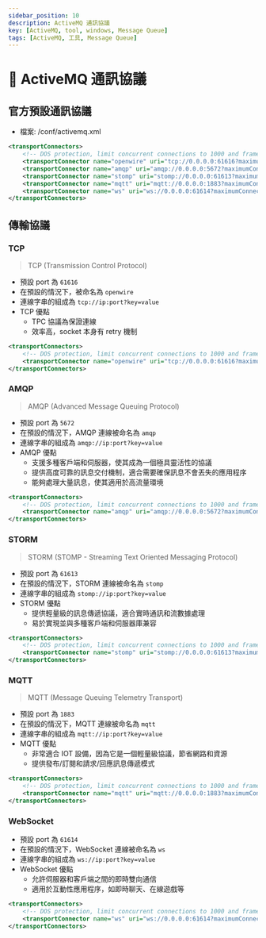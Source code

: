 ```yaml
---
sidebar_position: 10
description: ActiveMQ 通訊協議
key: [ActiveMQ, tool, windows, Message Queue]
tags: [ActiveMQ, 工具, Message Queue]
---
```


# 🧣 ActiveMQ 通訊協議

## 官方預設通訊協議

- 檔案: /conf/activemq.xml

```xml
<transportConnectors>
    <!-- DOS protection, limit concurrent connections to 1000 and frame size to 100MB-->
    <transportConnector name="openwire" uri="tcp://0.0.0.0:61616?maximumConnections=1000&amp;wireFormat.maxFrameSize=104857600"/>
    <transportConnector name="amqp" uri="amqp://0.0.0.0:5672?maximumConnections=1000&amp;wireFormat.maxFrameSize=104857600"/>
    <transportConnector name="stomp" uri="stomp://0.0.0.0:61613?maximumConnections=1000&amp;wireFormat.maxFrameSize=104857600"/>
    <transportConnector name="mqtt" uri="mqtt://0.0.0.0:1883?maximumConnections=1000&amp;wireFormat.maxFrameSize=104857600"/>
    <transportConnector name="ws" uri="ws://0.0.0.0:61614?maximumConnections=1000&amp;wireFormat.maxFrameSize=104857600"/> 
</transportConnectors>
```

## 傳輸協議

### TCP

> TCP (Transmission Control Protocol)

- 預設 port 為 `61616`
- 在預設的情況下，被命名為 `openwire`
- 連線字串的組成為 `tcp://ip:port?key=value`
- TCP 優點
  - TPC 協議為保證連線
  - 效率高，socket 本身有 retry 機制

```xml
<transportConnectors>
    <!-- DOS protection, limit concurrent connections to 1000 and frame size to 100MB-->
    <transportConnector name="openwire" uri="tcp://0.0.0.0:61616?maximumConnections=1000&amp;wireFormat.maxFrameSize=104857600"/>
</transportConnectors>
```

### AMQP

> AMQP (Advanced Message Queuing Protocol)

- 預設 port 為 `5672`
- 在預設的情況下，AMQP 連線被命名為 `amqp`
- 連線字串的組成為 `amqp://ip:port?key=value`
- AMQP 優點
  - 支援多種客戶端和伺服器，使其成為一個極具靈活性的協議
  - 提供高度可靠的訊息交付機制，適合需要確保訊息不會丟失的應用程序
  - 能夠處理大量訊息，使其適用於高流量環境

```xml
<transportConnectors>
    <!-- DOS protection, limit concurrent connections to 1000 and frame size to 100MB-->
    <transportConnector name="amqp" uri="amqp://0.0.0.0:5672?maximumConnections=1000&amp;wireFormat.maxFrameSize=104857600"/>
</transportConnectors>
```

### STORM

> STORM (STOMP - Streaming Text Oriented Messaging Protocol)

- 預設 port 為 `61613`
- 在預設的情況下，STORM 連線被命名為 `stomp`
- 連線字串的組成為 `stomp://ip:port?key=value`
- STORM 優點
  - 提供輕量級的訊息傳遞協議，適合實時通訊和流數據處理
  - 易於實現並與多種客戶端和伺服器庫兼容

```xml
<transportConnectors>
    <!-- DOS protection, limit concurrent connections to 1000 and frame size to 100MB-->
    <transportConnector name="stomp" uri="stomp://0.0.0.0:61613?maximumConnections=1000&amp;wireFormat.maxFrameSize=104857600"/>
</transportConnectors>
```

### MQTT

> MQTT (Message Queuing Telemetry Transport)

- 預設 port 為 `1883`
- 在預設的情況下，MQTT 連線被命名為 `mqtt`
- 連線字串的組成為 `mqtt://ip:port?key=value`
- MQTT 優點
  - 非常適合 IOT 設備，因為它是一個輕量級協議，節省網路和資源
  - 提供發布/訂閱和請求/回應訊息傳遞模式

```xml
<transportConnectors>
    <!-- DOS protection, limit concurrent connections to 1000 and frame size to 100MB-->
    <transportConnector name="mqtt" uri="mqtt://0.0.0.0:1883?maximumConnections=1000&amp;wireFormat.maxFrameSize=104857600"/>
</transportConnectors>
```

### WebSocket

- 預設 port 為 `61614`
- 在預設的情況下，WebSocket 連線被命名為 `ws`
- 連線字串的組成為 `ws://ip:port?key=value`
- WebSocket 優點
  - 允許伺服器和客戶端之間的即時雙向通信
  - 適用於互動性應用程序，如即時聊天、在線遊戲等

```xml
<transportConnectors>
    <!-- DOS protection, limit concurrent connections to 1000 and frame size to 100MB-->
    <transportConnector name="ws" uri="ws://0.0.0.0:61614?maximumConnections=1000&amp;wireFormat.maxFrameSize=104857600"/> 
</transportConnectors>
```
